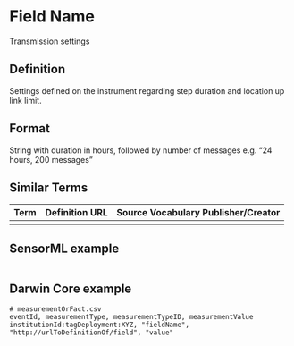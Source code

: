 # Field Name
Transmission settings

## Definition 
Settings defined on the instrument regarding step duration and location up link limit.

## Format
String with duration in hours, followed by number of messages e.g. “24 hours, 200 messages”

## Similar Terms 
|Term|Definition URL|Source Vocabulary Publisher/Creator|
|----|----------|-----------------|
||||

## SensorML example
```xml

```
## Darwin Core example
```csv
# measurementOrFact.csv
eventId, measurementType, measurementTypeID, measurementValue
institutionId:tagDeployment:XYZ, "fieldName", "http://urlToDefinitionOf/field", "value"
```
